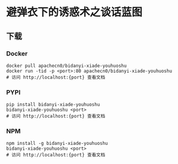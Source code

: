 # 避弹衣下的诱惑术之谈话蓝图

## 下载

### Docker

```
docker pull apachecn0/bidanyi-xiade-youhuoshu
docker run -tid -p <port>:80 apachecn0/bidanyi-xiade-youhuoshu
# 访问 http://localhost:{port} 查看文档
```

### PYPI

```
pip install bidanyi-xiade-youhuoshu
bidanyi-xiade-youhuoshu <port>
# 访问 http://localhost:{port} 查看文档
```

### NPM

```
npm install -g bidanyi-xiade-youhuoshu
bidanyi-xiade-youhuoshu <port>
# 访问 http://localhost:{port} 查看文档
```
